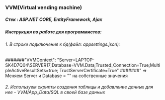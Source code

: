 ### VVM(Virtual vending machine)
##### Стек : ASP.NET CORE, EntityFramework, Ajax

##### Инструкция по работе для программистов:
###### 1. В строке подключения к бд(файл: appsettings.json): 
#######"VVMContext": "Server=LAPTOP-SK4D7Q04\\SERVER17;Database=VVM.Data;Trusted_Connection=True;MultipleActiveResultSets=true; TrustServerCertificate=True"
#######" => Меняем Server и Database = "" на собственные значения
###### 2. Используем скрипты создания таблицы и добавление данных для нее - VVM/App_Data/SQL в своей базе данных
